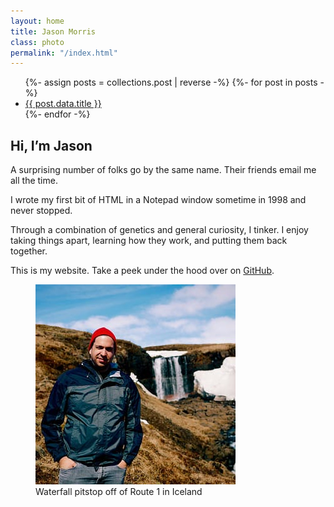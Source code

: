 ```yaml
---
layout: home
title: Jason Morris
class: photo
permalink: "/index.html"
---
```


<ul class="chunk bump">
{%- assign posts = collections.post | reverse -%}
{%- for post in posts -%}
  <li><a href="{{ post.url }}">{{ post.data.title }}</a></li>
{%- endfor -%}
</ul>

<section id="content">
  <article>

## Hi, I&rsquo;m Jason

A surprising number of folks go by the same name. Their friends email me all the time.

I wrote my first bit of HTML in a Notepad window sometime in 1998 and never stopped.

Through a combination of genetics and general curiosity, I tinker. I enjoy taking things apart, learning how they work, and putting them back together.

This is my website. Take a peek under the hood over on [GitHub](https://github.com/jsnmrs/jasonmorris).

  </article>
  <div class="photo">
    <figure>
      <img src="/img/jason-iceland-320.jpg" width="320" height="320" loading="lazy" alt="Jason in Iceland">
      <figcaption>Waterfall pitstop off of Route 1 in Iceland</figcaption>
    </figure>
  </div>
</section>
